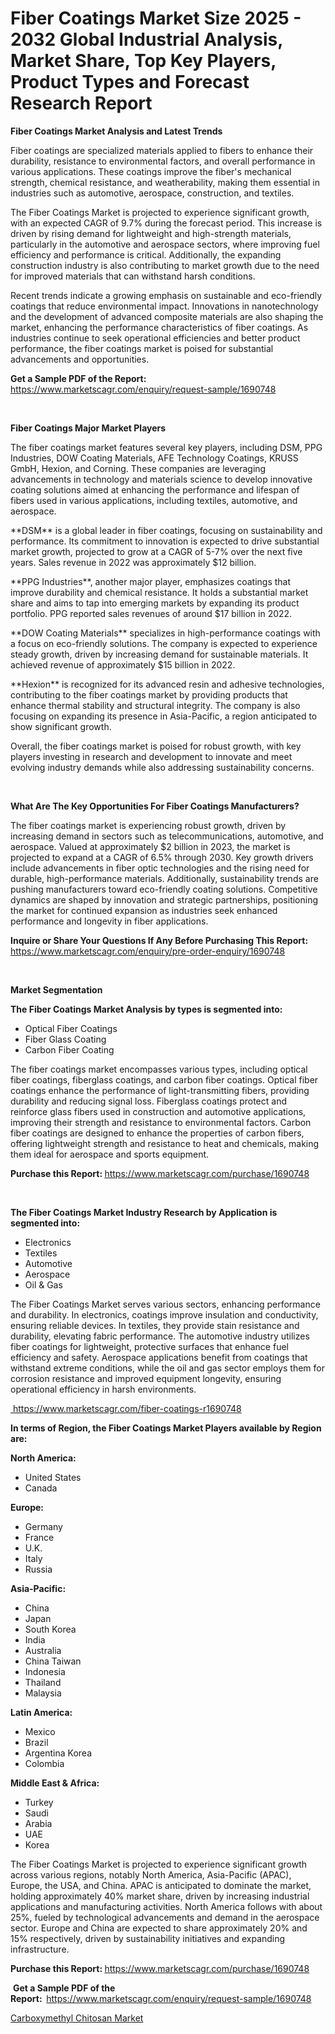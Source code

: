 <p><h1>Fiber Coatings Market Size 2025 - 2032 Global Industrial Analysis, Market Share, Top Key Players, Product Types and Forecast Research Report</h1></p><p><strong>Fiber Coatings Market Analysis and Latest Trends</strong></p>
<p><p>Fiber coatings are specialized materials applied to fibers to enhance their durability, resistance to environmental factors, and overall performance in various applications. These coatings improve the fiber's mechanical strength, chemical resistance, and weatherability, making them essential in industries such as automotive, aerospace, construction, and textiles.</p><p>The Fiber Coatings Market is projected to experience significant growth, with an expected CAGR of 9.7% during the forecast period. This increase is driven by rising demand for lightweight and high-strength materials, particularly in the automotive and aerospace sectors, where improving fuel efficiency and performance is critical. Additionally, the expanding construction industry is also contributing to market growth due to the need for improved materials that can withstand harsh conditions.</p><p>Recent trends indicate a growing emphasis on sustainable and eco-friendly coatings that reduce environmental impact. Innovations in nanotechnology and the development of advanced composite materials are also shaping the market, enhancing the performance characteristics of fiber coatings. As industries continue to seek operational efficiencies and better product performance, the fiber coatings market is poised for substantial advancements and opportunities.</p></p>
<p><strong>Get a Sample PDF of the Report:&nbsp;</strong> <a href="https://www.marketscagr.com/enquiry/request-sample/1690748?utm_campaign=3166&utm_medium=2&utm_source=Github&utm_content=ia&utm_term=01042025&utm_id=fiber-coatings">https://www.marketscagr.com/enquiry/request-sample/1690748</a></p>
<p>&nbsp;</p>
<p><strong>Fiber Coatings Major Market Players</strong></p>
<p><p>The fiber coatings market features several key players, including DSM, PPG Industries, DOW Coating Materials, AFE Technology Coatings, KRUSS GmbH, Hexion, and Corning. These companies are leveraging advancements in technology and materials science to develop innovative coating solutions aimed at enhancing the performance and lifespan of fibers used in various applications, including textiles, automotive, and aerospace.</p><p>**DSM** is a global leader in fiber coatings, focusing on sustainability and performance. Its commitment to innovation is expected to drive substantial market growth, projected to grow at a CAGR of 5-7% over the next five years. Sales revenue in 2022 was approximately $12 billion.</p><p>**PPG Industries**, another major player, emphasizes coatings that improve durability and chemical resistance. It holds a substantial market share and aims to tap into emerging markets by expanding its product portfolio. PPG reported sales revenues of around $17 billion in 2022.</p><p>**DOW Coating Materials** specializes in high-performance coatings with a focus on eco-friendly solutions. The company is expected to experience steady growth, driven by increasing demand for sustainable materials. It achieved revenue of approximately $15 billion in 2022.</p><p>**Hexion** is recognized for its advanced resin and adhesive technologies, contributing to the fiber coatings market by providing products that enhance thermal stability and structural integrity. The company is also focusing on expanding its presence in Asia-Pacific, a region anticipated to show significant growth. </p><p>Overall, the fiber coatings market is poised for robust growth, with key players investing in research and development to innovate and meet evolving industry demands while also addressing sustainability concerns.</p></p>
<p>&nbsp;</p>
<p><strong>What Are The Key Opportunities For Fiber Coatings Manufacturers?</strong></p>
<p><p>The fiber coatings market is experiencing robust growth, driven by increasing demand in sectors such as telecommunications, automotive, and aerospace. Valued at approximately $2 billion in 2023, the market is projected to expand at a CAGR of 6.5% through 2030. Key growth drivers include advancements in fiber optic technologies and the rising need for durable, high-performance materials. Additionally, sustainability trends are pushing manufacturers toward eco-friendly coating solutions. Competitive dynamics are shaped by innovation and strategic partnerships, positioning the market for continued expansion as industries seek enhanced performance and longevity in fiber applications.</p></p>
<p><strong>Inquire or Share Your Questions If Any Before Purchasing This Report:</strong> <a href="https://www.marketscagr.com/enquiry/pre-order-enquiry/1690748?utm_campaign=3166&utm_medium=2&utm_source=Github&utm_content=ia&utm_term=01042025&utm_id=fiber-coatings">https://www.marketscagr.com/enquiry/pre-order-enquiry/1690748</a></p>
<p>&nbsp;</p>
<p><strong>Market Segmentation</strong></p>
<p><strong>The Fiber Coatings Market Analysis by types is segmented into:</strong></p>
<p><ul><li>Optical Fiber Coatings</li><li>Fiber Glass Coating</li><li>Carbon Fiber Coating</li></ul></p>
<p><p>The fiber coatings market encompasses various types, including optical fiber coatings, fiberglass coatings, and carbon fiber coatings. Optical fiber coatings enhance the performance of light-transmitting fibers, providing durability and reducing signal loss. Fiberglass coatings protect and reinforce glass fibers used in construction and automotive applications, improving their strength and resistance to environmental factors. Carbon fiber coatings are designed to enhance the properties of carbon fibers, offering lightweight strength and resistance to heat and chemicals, making them ideal for aerospace and sports equipment.</p></p>
<p><strong>Purchase this Report:&nbsp;</strong><a href="https://www.marketscagr.com/purchase/1690748?utm_campaign=3166&utm_medium=2&utm_source=Github&utm_content=ia&utm_term=01042025&utm_id=fiber-coatings">https://www.marketscagr.com/purchase/1690748</a></p>
<p>&nbsp;</p>
<p><strong>The Fiber Coatings Market Industry Research by Application is segmented into:</strong></p>
<p><ul><li>Electronics</li><li>Textiles</li><li>Automotive</li><li>Aerospace</li><li>Oil & Gas</li></ul></p>
<p><p>The Fiber Coatings Market serves various sectors, enhancing performance and durability. In electronics, coatings improve insulation and conductivity, ensuring reliable devices. In textiles, they provide stain resistance and durability, elevating fabric performance. The automotive industry utilizes fiber coatings for lightweight, protective surfaces that enhance fuel efficiency and safety. Aerospace applications benefit from coatings that withstand extreme conditions, while the oil and gas sector employs them for corrosion resistance and improved equipment longevity, ensuring operational efficiency in harsh environments.</p></p>
<p><a href="https://www.marketscagr.com/fiber-coatings-r1690748?utm_campaign=3166&utm_medium=2&utm_source=Github&utm_content=ia&utm_term=01042025&utm_id=fiber-coatings">&nbsp;https://www.marketscagr.com/fiber-coatings-r1690748</a></p>
<p><strong>In terms of Region, the Fiber Coatings Market Players available by Region are:</strong></p>
<p>
    <p> <strong> North America: </strong>
        <ul>
            <li>United States</li>
            <li>Canada</li>
        </ul>
        </p> 
    <p> <strong> Europe: </strong>
        <ul>
            <li>Germany</li>
            <li>France</li>
            <li>U.K.</li>
            <li>Italy</li>
            <li>Russia</li>
        </ul>
        </p> 
    <p> <strong> Asia-Pacific: </strong>
        <ul>
            <li>China</li>
            <li>Japan</li>
            <li>South Korea</li>
            <li>India</li>
            <li>Australia</li>
            <li>China Taiwan</li>
            <li>Indonesia</li>
            <li>Thailand</li>
            <li>Malaysia</li>
        </ul>
        </p> 
    <p> <strong> Latin America: </strong>
        <ul>
            <li>Mexico</li>
            <li>Brazil</li>
            <li>Argentina Korea</li>
            <li>Colombia</li>
        </ul>
        </p> 
    <p> <strong> Middle East & Africa: </strong>
        <ul>
            <li>Turkey</li>
            <li>Saudi</li>
            <li>Arabia</li>
            <li>UAE</li>
            <li>Korea</li>
        </ul>
    </p>
    </p>
<p><p>The Fiber Coatings Market is projected to experience significant growth across various regions, notably North America, Asia-Pacific (APAC), Europe, the USA, and China. APAC is anticipated to dominate the market, holding approximately 40% market share, driven by increasing industrial applications and manufacturing activities. North America follows with about 25%, fueled by technological advancements and demand in the aerospace sector. Europe and China are expected to share approximately 20% and 15% respectively, driven by sustainability initiatives and expanding infrastructure.</p></p>
<p><strong>Purchase this Report: </strong><a href="https://www.marketscagr.com/purchase/1690748?utm_campaign=3166&utm_medium=2&utm_source=Github&utm_content=ia&utm_term=01042025&utm_id=fiber-coatings">https://www.marketscagr.com/purchase/1690748</a></p>
<p>&nbsp;<strong>Get a Sample PDF of the Report:&nbsp;&nbsp;</strong><a href="https://www.marketscagr.com/enquiry/request-sample/1690748?utm_campaign=3166&utm_medium=2&utm_source=Github&utm_content=ia&utm_term=01042025&utm_id=fiber-coatings">https://www.marketscagr.com/enquiry/request-sample/1690748</a></p>
<p><strong></strong></p>
<p><p><a href="https://github.com/saoneubeh8/Market-Research-Report-List-1/blob/main/carboxymethyl-chitosan-market.md?utm_campaign=3166&utm_medium=2&utm_source=Github&utm_content=ia&utm_term=01042025&utm_id=fiber-coatings">Carboxymethyl Chitosan Market</a></p></p>